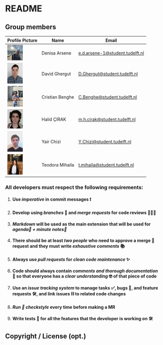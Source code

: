 # README

## Group members

| Profile Picture | Name | Email |
|---|---|---|
| <img src="Images/Denisa.jpg" alt="Denisa's profile picture" width="50"> | Denisa Arsene | e.d.arsene-1@student.tudelft.nl |
| <img src="Images/David.jpg" alt="David's profile picture" width="50"> | David Ghergut | D.Ghergut@student.tudelft.nl |
| <img src="Images/Cristian.jpg" alt="Cristi's profile picture" width="50"> | Cristian Benghe | C.Benghe@student.tudelft.nl |
| <img src="Images/Halo.jpg" alt="Halo's profile picture" width="50"> | Halid ÇIRAK | m.h.cirak@student.tudelft.nl |
|<img src="Images/Yair.jpg" alt="Yair's profile picture" width="50">| Yair Chizi| Y.Chizi@student.tudelft.nl |
|<img src="Images/Teodora.jpg" alt="Teodora's profile picture" width="50">| Teodora Mihaila| t.mihaila@student.tudelft.nl |



<!-- Instructions (remove once assignment has been completed -->
<!-- - Add (only!) your own name to the table above (use Markdown formatting) -->
<!-- - Mention your *student* email address -->
<!-- - Preferably add a recognizable photo, otherwise add your GitLab photo -->
<!-- - (please make sure the photos have the same size) --> 


### All developers must respect the following requirements:

1) #### Use *imperative* in commit messages ❗
2) #### Develop using *branches* 🌳 and *merge requests* for code reviews 👨🏻‍💻
3) #### *Markdown* will be used as the main extension that will be used for *agenda📅 + minute notes📝*
4) #### There should be at least *two people* who need to approve a merge 👫 request and they must write *exhaustive comments* 📚
5) #### Always use *pull requests*  for *clean code maintenance* ✨
6) #### Code should always contain *comments and thorough documentation* 📜 so that everyone has a *clear understanding* 🤓 of that piece of code
8) #### Use an *issue tracking system* to manage tasks ✅, bugs 🐞, and feature requests 🛠️, and link issues ⛓️ to related code changes
9) #### *Run 🏃 checkstyle* every time before making a MR
10) #### Write tests 🧪 for all the features that the developer is working on 🛠️

## Copyright / License (opt.)

